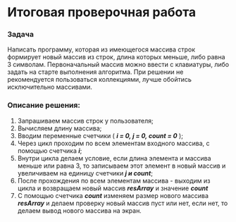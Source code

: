 # Итоговая проверочная работа

### Задача
Написать программу, которая из имеющегося массива строк формирует новый массив из строк, длина которых меньше, либо равна 3 символам. Первоначальный массив можно ввести с клавиатуры, либо задать на старте выполнения алгоритма. При решении не рекомендуется пользоваться коллекциями, лучше обойтись исключительно массивами.

### Описание решения:

1. Запрашиваем массив строк у пользователя;
2. Вычисляем длину массива;
3. Вводим переменные счетчики ( ***i = 0, j = 0, count = 0*** );
4. Через цикл проходим по всем элементам входного массива, с помощью счетчика ***i***;
5. Внутри цикла делаем условие, если длина элемента и массива меньше или равна 3, то записываем этот элемент в новый массив и увеличиваем на единицу счетчики ***j и count***;
6. После прохождения по всем элементам массива - выходим из цикла и возвращаем новый массив ***resArray*** и значение ***count*** 
7. С помощью счетчика ***count*** изменяем размер нового массива ***resArray*** и делаем проверку новый массив пуст или нет, если нет, то делаем вывод нового массива на экран.
